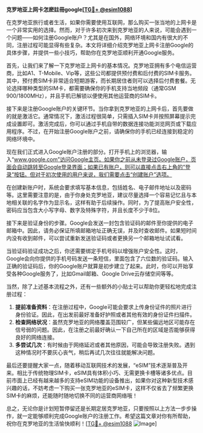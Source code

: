 **克罗地亚上网卡怎麽註冊google[[TG💪+ @esim1088](https://t.me/s/esim1088)]**

在克罗地亚旅行或者生活，如果你需要使用互联网，那么购买一张当地的上网卡是一个非常实用的选择。然而，对于许多初次来到克罗地亚的人来说，可能会遇到一个问题——如何注册Google账户？尤其是在国外，网络环境和国内有很大的不同，注册过程可能显得有些复杂。本文将详细介绍克罗地亚上网卡注册Google的具体步骤，并提供一些小技巧，帮助你在克罗地亚顺利开通Google服务。

首先，让我们来了解一下克罗地亚上网卡的基本情况。克罗地亚拥有多个电信运营商，比如A1、T-Mobile、Vip等，这些公司都提供预付费和后付费的SIM卡服务。其中，预付费SIM卡非常适合短期游客，而长期居住者则可以选择后付费套餐。无论选择哪种类型的SIM卡，都需要确保你的手机支持当地频段（通常GSM 900/1800MHz），并且手机已解锁以便使用其他运营商的SIM卡。

接下来是注册Google账户的关键环节。当你拿到克罗地亚的上网卡后，首先要做的就是激活它。通常情况下，激活过程很简单，只需插入SIM卡并按照屏幕提示完成设置即可。激活完成后，你可以通过手机自带的数据连接功能浏览网页或下载应用程序。不过，在开始注册Google账户之前，请确保你的手机已经连接到稳定的网络环境中。

现在我们正式进入Google账户注册的部分。打开手机上的浏览器，输入“www.google.com”访问Google主页。如果你之前从未登录过Google账户，页面会自动跳转至Google登录界面；如果已有账户，则可以直接点击右上角的“登录”按钮。但对于初次使用的用户来说，我们需要点击“创建账户”选项。

在创建新账户时，系统会要求填写基本信息，包括姓名、电子邮件地址以及密码等。这里需要注意的是，由于你身处克罗地亚，建议尽量选择一个容易记忆且与本地相关联的名字作为显示名，这样有助于后续操作。同时，为了提高账户安全性，密码应当包含大小写字母、数字及特殊字符，并且长度不少于8位。

接下来是验证身份的步骤。Google会发送一封包含验证码的邮件至你提供的电子邮箱中。因此，请务必保证所填邮箱地址正确无误，并及时查收邮件。如果短时间内没有收到邮件，可以尝试重新发送验证码或者更换另一个邮箱地址试试看。

当验证码验证成功之后，你还需要绑定手机号码以增强账户安全性。这时，Google会向你提供的手机号码发送一条短信，里面包含了六位数的验证码。输入正确的验证码后，你的Google账户就算是初步建立了起来。此时，你可以开始享受各种Google服务了，比如Gmail邮箱、Google Drive云存储空间等等。

当然，除了上述基本流程之外，还有一些额外的小贴士可以帮助你更轻松地完成注册过程：

1. **提前准备资料**：在注册过程中，Google可能会要求上传身份证件的照片进行身份验证。因此，在出发前最好准备好护照或者其他有效的身份证件扫描件。
2. **检查网络状况**：虽然克罗地亚的网络覆盖范围较广，但某些偏远地区可能存在信号弱的问题。因此，在注册之前最好确认一下自己所在的区域是否能够获得良好的网络连接。
3. **多尝试几次**：有时候由于网络延迟或者其他原因，可能会导致注册失败。遇到这种情况时不要灰心丧气，稍后再试几次往往就能解决问题。

最后还要提醒大家一点，随着移动互联网技术的发展，“eSIM”技术逐渐普及开来。相比于传统物理SIM卡，eSIM具有体积小巧、无需更换卡槽等诸多优点。目前市面上已经有越来越多的支持eSIM功能的设备推出，如果你对这种新型技术感兴趣的话，不妨考虑一下购买一张克罗地亚的eSIM卡，这样不仅省去了频繁更换SIM卡的麻烦，还能随时随地切换不同的运营商网络哦！

总之，无论你是计划短暂停留还是长期定居克罗地亚，只要按照以上方法一步步操作，就一定能够顺利完成Google账户的注册工作。希望这篇文章对你有所帮助，祝你在克罗地亚的生活愉快顺利！[[TG💪+ @esim1088](https://t.me/s/esim1088) ![Image](https://i.postimg.cc/4NQfJmqS/Snipaste-2025-05-13-00-14-12.png)]
